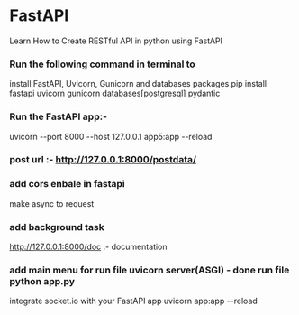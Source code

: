 # FastAPI
Learn How to Create RESTful API in python using FastAPI


### Run the following command in terminal to 
install FastAPI, Uvicorn, Gunicorn and databases packages
pip install fastapi uvicorn gunicorn databases[postgresql] pydantic
### Run the FastAPI app:-
uvicorn --port 8000 --host 127.0.0.1 app5:app --reload

### post url :- http://127.0.0.1:8000/postdata/

### add cors enbale in fastapi
make async to request

### add background task
http://127.0.0.1:8000/doc :- documentation

### add main menu for run file uvicorn server(ASGI) - done run file python app.py
 integrate socket.io with your FastAPI app
 uvicorn app:app --reload

